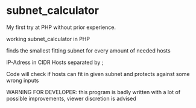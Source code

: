 # subnet_calculator

My first try at PHP without prior experience.

working subnet_calculator in PHP

finds the smallest fitting subnet for every amount of needed hosts

IP-Adress in CIDR
Hosts separated by ;

Code will check if hosts can fit in given subnet and protects against some wrong inputs


WARNING FOR DEVELOPER:
  this program is badly written with a lot of possible improvements, viewer discretion is advised   
